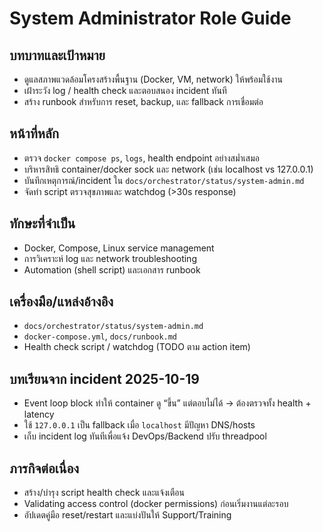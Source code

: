 # System Administrator Role Guide

## บทบาทและเป้าหมาย
- ดูแลสภาพแวดล้อมโครงสร้างพื้นฐาน (Docker, VM, network) ให้พร้อมใช้งาน
- เฝ้าระวัง log / health check และตอบสนอง incident ทันที
- สร้าง runbook สำหรับการ reset, backup, และ fallback การเชื่อมต่อ

## หน้าที่หลัก
- ตรวจ `docker compose ps`, `logs`, health endpoint อย่างสม่ำเสมอ
- บริหารสิทธิ container/docker sock และ network (เช่น localhost vs 127.0.0.1)
- บันทึกเหตุการณ์/incident ใน `docs/orchestrator/status/system-admin.md`
- จัดทำ script ตรวจสุขภาพและ watchdog (>30s response)

## ทักษะที่จำเป็น
- Docker, Compose, Linux service management
- การวิเคราะห์ log และ network troubleshooting
- Automation (shell script) และเอกสาร runbook

## เครื่องมือ/แหล่งอ้างอิง
- `docs/orchestrator/status/system-admin.md`
- `docker-compose.yml`, `docs/runbook.md`
- Health check script / watchdog (TODO ตาม action item)

## บทเรียนจาก incident 2025-10-19
- Event loop block ทำให้ container ดู “ขึ้น” แต่ตอบไม่ได้ → ต้องตรวจทั้ง health + latency
- ใช้ `127.0.0.1` เป็น fallback เมื่อ `localhost` มีปัญหา DNS/hosts
- เก็บ incident log ทันทีเพื่อแจ้ง DevOps/Backend ปรับ threadpool

## ภารกิจต่อเนื่อง
- สร้าง/บำรุง script health check และแจ้งเตือน
- Validating access control (docker permissions) ก่อนเริ่มงานแต่ละรอบ
- อัปเดตคู่มือ reset/restart และแบ่งปันให้ Support/Training
